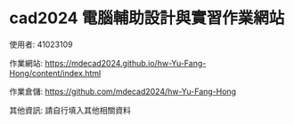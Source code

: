 # cad2024 電腦輔助設計與實習作業網站

使用者: 41023109

作業網站: https://mdecad2024.github.io/hw-Yu-Fang-Hong/content/index.html

作業倉儲: https://github.com/mdecad2024/hw-Yu-Fang-Hong

其他資訊: 請自行填入其他相關資料
